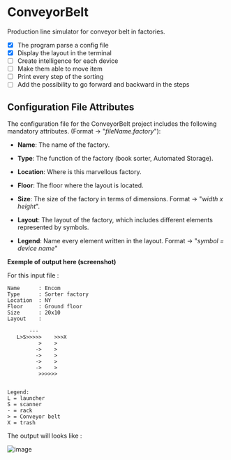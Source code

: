 # ConveyorBelt
Production line simulator for conveyor belt in factories.
- [x] The program parse a config file
- [x] Display the layout in the terminal
- [ ] Create intelligence for each device
- [ ] Make them able to move item
- [ ] Print every step of the sorting
- [ ] Add the possibility to go forward and backward in the steps
## Configuration File Attributes

The configuration file for the ConveyorBelt project includes the following mandatory attributes. (Format -> "*fileName.factory*"):

- **Name**: The name of the factory. 

- **Type**: The function of the factory (book sorter, Automated Storage).

- **Location**: Where is this marvellous factory.

- **Floor**: The floor where the layout is located.

- **Size**: The size of the factory in terms of dimensions. Format -> "*width x height*".

- **Layout**: The layout of the factory, which includes different elements represented by symbols.
- **Legend**: Name every element written in the layout. Format -> "*symbol = device name*"

**Exemple of output here (screenshot)**

  For this input file :

  ```
  Name      : Encom
  Type      : Sorter factory
  Location  : NY
  Floor     : Ground floor
  Size      : 20x10
  Layout    :
                      
         ---          
     L>S>>>>>    >>>X 
            >    >    
           ->    >    
           ->    >    
           ->    >    
           ->    >    
            >>>>>>    
                      
  
  Legend:
  L = launcher
  S = scanner
  - = rack
  > = Conveyor belt
  X = trash
  ```
  
  The output will looks like :
  
  ![image](https://github.com/user-attachments/assets/b8ced641-bf4c-4530-bf48-15205285edb8)

